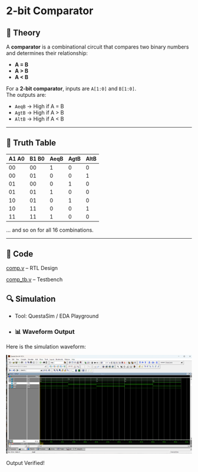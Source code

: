 # 2-bit Comparator

## 📘 Theory
A **comparator** is a combinational circuit that compares two binary numbers and determines their relationship:
- **A = B**
- **A > B**
- **A < B**

For a **2-bit comparator**, inputs are `A[1:0]` and `B[1:0]`.  
The outputs are:
- `AeqB` → High if A = B  
- `AgtB` → High if A > B  
- `AltB` → High if A < B  

---

## 📝 Truth Table

| A1 A0 | B1 B0 | AeqB | AgtB | AltB |
|-------|-------|-------|------|------|
| 00    | 00    | 1     | 0    | 0    |
| 00    | 01    | 0     | 0    | 1    |
| 01    | 00    | 0     | 1    | 0    |
| 01    | 01    | 1     | 0    | 0    |
| 10    | 01    | 0     | 1    | 0    |
| 10    | 11    | 0     | 0    | 1    |
| 11    | 11    | 1     | 0    | 0    |
... and so on for all 16 combinations.

---




## 📝 Code

[comp.v](comp.v) – RTL Design  

[comp_tb.v](comp_tb.v) – Testbench  



## 🔍 Simulation

- Tool: QuestaSim / EDA Playground  

- ### 📊 Waveform Output

Here is the simulation waveform:  

![Waveform](comp_waveform.png)



Output Verified!


